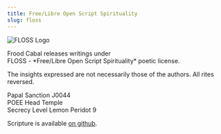 ```yaml
---
title: Free/Libre Open Script Spirituality
slug: floss
---
```


<img class="w35" src="/image/svg/floss.svg" alt="FLOSS Logo" />

<p class="center">
  Frood Cabal releases writings under
  <br>FLOSS - *Free/Libre Open Script Spirituality* poetic license.
</p>

The insights expressed are not necessarily those of the authors. All rites reversed.

<p class="stamp">
  Papal Sanction J0044
  <br>POEE Head Temple
  <br>Secrecy Level Lemon Peridot 9
</p>

Scripture is available [on github](https://github.com/poee/lol).

<br>
